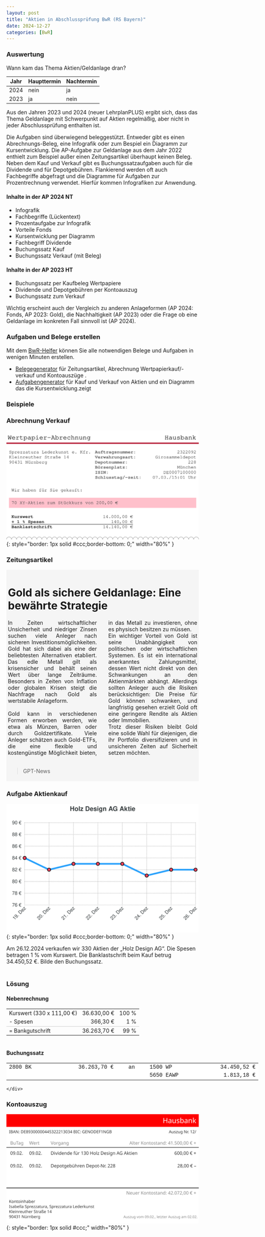 ```yaml
---
layout: post
title: "Aktien in Abschlussprüfung BwR (RS Bayern)"
date: 2024-12-27
categories: [BwR]
---
```


### Auswertung

Wann kam das Thema Aktien/Geldanlage dran?

| Jahr | Haupttermin | Nachtermin |
| ---- | ----------- | ---------- |
| 2024 | nein        | ja         |
| 2023 | ja          | nein       |


Aus den Jahren 2023 und 2024 (neuer LehrplanPLUS) ergibt sich, dass das Thema Geldanlage mit Schwerpunkt auf Aktien regelmäßig, aber nicht in jeder Abschlussprüfung enthalten ist. 

Die Aufgaben sind überwiegend beleggestützt. Entweder gibt es einen Abrechnungs-Beleg, eine Infografik oder zum Bespiel ein Diagramm zur Kursentwicklung. Die AP-Aufgabe zur Geldanlage aus dem Jahr 2022 enthielt zum Beispiel außer einen Zeitungsartikel überhaupt keinen Beleg. Neben dem Kauf und Verkauf gibt es Buchungssatzaufgaben auch für die Dividende und für Depotgebühren. Flankierend werden oft auch Fachbegriffe abgefragt und die Diagramme für Aufgaben zur Prozentrechnung verwendet. Hierfür kommen Infografiken zur Anwendung.

#### Inhalte in der AP 2024 NT

- Infografik
- Fachbegriffe (Lückentext)
- Prozentaufgabe zur Infografik
- Vorteile Fonds
- Kursentwicklung per Diagramm
- Fachbegriff Dividende
- Buchungssatz Kauf
- Buchungssatz Verkauf (mit Beleg)

#### Inhalte in der AP 2023 HT

- Buchungssatz per Kaufbeleg Wertpapiere
- Dividende und Depotgebühren per Kontoauszug
- Buchungssatz zum Verkauf

Wichtig erscheint auch der Vergleich zu anderen Anlageformen (AP 2024: Fonds, AP 2023: Gold), die Nachhaltigkeit (AP 2023) oder die Frage ob eine Geldanlage im konkreten Fall sinnvoll ist (AP 2024).

### Aufgaben und Belege erstellen
Mit dem [BwR-Helfer](https://oer.fdagner.de/bwr/index.html) können Sie alle notwendigen Belege und Aufgaben in wenigen Minuten erstellen.

- [Belegegenerator](https://oer.fdagner.de/bwr/belege.html) für Zeitungsartikel, Abrechnung Wertpapierkauf/-verkauf und Kontoauszüge .
- [Aufgabengenerator](https://oer.fdagner.de/bwr/aktienkurs.html) für Kauf und Verkauf von Aktien und ein Diagramm das die Kursentwicklung.zeigt

### Beispiele

### Abrechnung Verkauf

![Beleg eines Aktienverkaufs](/assets/images/2024-12-28-wertpapier-verkauf-beleg.svg){: style="border: 1px solid #ccc;border-bottom: 0;" width="80%" }

### Zeitungsartikel
  <div id="newspaperDiv" style="max-width: 700px;background-color: #f5f5f5;padding:4px;margin: 0 auto;">
                    <h1 id="newspaperHeadline"> Gold als sichere Geldanlage: Eine bewährte Strategie</h1>
                    <div id="newspaperContent" style="text-align: justify;column-count: 2; column-width: 150px;column-gap: 30px;">In Zeiten wirtschaftlicher Unsicherheit und niedriger Zinsen suchen viele Anleger nach sicheren Investitionsmöglichkeiten. Gold hat sich dabei als eine der beliebtesten Alternativen etabliert. Das edle Metall gilt als krisensicher und behält seinen Wert über lange Zeiträume. Besonders in Zeiten von Inflation oder globalen Krisen steigt die Nachfrage nach Gold als wertstabile Anlageform.<br><br>Gold kann in verschiedenen Formen erworben werden, wie etwa als Münzen, Barren oder durch Goldzertifikate. Viele Anleger schätzen auch Gold-ETFs, die eine flexible und kostengünstige Möglichkeit bieten, in das Metall zu investieren, ohne es physisch besitzen zu müssen.<br>Ein wichtiger Vorteil von Gold ist seine Unabhängigkeit von politischen oder wirtschaftlichen Systemen. Es ist ein international anerkanntes Zahlungsmittel, dessen Wert nicht direkt von den Schwankungen an den Aktienmärkten abhängt. Allerdings sollten Anleger auch die Risiken berücksichtigen: Die Preise für Gold können schwanken, und langfristig gesehen erzielt Gold oft eine geringere Rendite als Aktien oder Immobilien.<br>Trotz dieser Risiken bleibt Gold eine solide Wahl für diejenigen, die ihr Portfolio diversifizieren und in unsicheren Zeiten auf Sicherheit setzen möchten.</div><br>
                    <blockquote id="newspaperSource">GPT-News</blockquote>
              </div>

### Aufgabe Aktienkauf

![Beleg eines Aktienkaufs](/assets/images/2024-12-28-Aktienverkauf.svg){: style="border: 1px solid #ccc;border-bottom: 0;" width="80%" }

<div id="aufgabe">
       Am 26.12.2024 verkaufen wir 330 Aktien der „Holz Design AG“.
        Die Spesen betragen 1 % vom Kurswert. Die Banklastschrift beim Kauf betrug 34.450,52&nbsp;€. Bilde den Buchungssatz.<br><br>
        <h3>Lösung</h3>
           <h4>Nebenrechnung</h4>
         <table style="border-collapse: collapse;white-space:nowrap;width:400px;margin: 0 0">
            <tbody><tr>
                <td>Kurswert (330 x 111,00 €)</td>
                <td style="padding-left:6px;text-align:right;">36.630,00&nbsp;€</td><td style="padding-left:6px;text-align:right;">100 %</td>
            </tr>
            <tr>
                <td>- Spesen</td><td style="padding-left:6px;text-align:right;">366,30&nbsp;€</td><td style="padding-left:6px;text-align:right;">1 %</td>
            </tr>
            <tr>
                <td style="border-top: solid 1px #ccc">= Bankgutschrift</td><td style="border-top: solid 1px #ccc;padding-left:6px;text-align:right;">36.263,70&nbsp;€</td><td style="border-top: solid 1px #ccc;padding-left:6px;text-align:right;">99 %</td>
            </tr>
        </tbody></table>
        <br>
        <h4>Buchungssatz</h4>
        <table style="margin:0;white-space:nowrap;font-family:courier;min-width:660px;background: white;"><tbody>
            <tr>
            <td style="white-space: nowrap;overflow: hidden;text-overflow:ellipsis;width: 150px;max-width: 150px" tabindex="1">2800 BK</td>
             <td style="white-space: nowrap;overflow: hidden;text-overflow:ellipsis;width: 160px;max-width: 140px;text-align: right" tabindex="1">36.263,70&nbsp;€</td>
                       <td style="text-align: center;white-space: nowrap;overflow: hidden;text-overflow:ellipsis;width: 80px" tabindex="1">an</td>
            <td style="white-space: nowrap;overflow: hidden;text-overflow:ellipsis;width: 150px;max-width: 150px" tabindex="1">1500 WP</td>
            <td style="white-space: nowrap;overflow: hidden;text-overflow:ellipsis;width: 160px;max-width: 140px;text-align: right" tabindex="1">34.450,52&nbsp;€</td>
            </tr>
            <tr>
            <td style="white-space: nowrap;overflow: hidden;text-overflow:ellipsis;width: 150px;max-width: 150px;background: white;" tabindex="1"></td>
             <td style="white-space: nowrap;overflow: hidden;text-overflow:ellipsis;width: 160px;max-width: 140px;text-align: right;background: white;" tabindex="1"></td>
                       <td style="text-align: center;white-space: nowrap;overflow: hidden;text-overflow:ellipsis;width: 80px;background: white;" tabindex="1"></td>
            <td style="white-space: nowrap;overflow: hidden;text-overflow:ellipsis;width: 150px;max-width: 150px;background: white;" tabindex="1">5650 EAWP</td>
            <td style="white-space: nowrap;overflow: hidden;text-overflow:ellipsis;width: 160px;max-width: 140px;text-align: right;background: white;" tabindex="1">1.813,18&nbsp;€</td>
            </tr></tbody></table>
   
    </div>

### Kontoauszug
    
![Kontoauszug](/assets/images/2024-12-28-kontoauszug.svg){: style="border: 1px solid #ccc;" width="80%" }